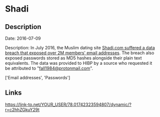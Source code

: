 # Shadi

## Description

Date: 2016-07-09

Description:
In July 2016, the Muslim dating site <a href="https://news.softpedia.com/news/data-from-two-muslim-dating-sites-two-others-dumped-online-506356.shtml" target="_blank" rel="noopener">Shadi.com suffered a data breach that exposed over 2M members' email addresses</a>. The breach also exposed passwords stored as MD5 hashes alongside their plain text equivalents. The data was provided to HIBP by a source who requested it be attributed to &quot;fall1984@protonmail.com&quot;.


['Email addresses', 'Passwords']

## Links

https://link-to.net/YOUR_USER/78.01742323594807/dynamic/?r=c2hhZGkuY29t